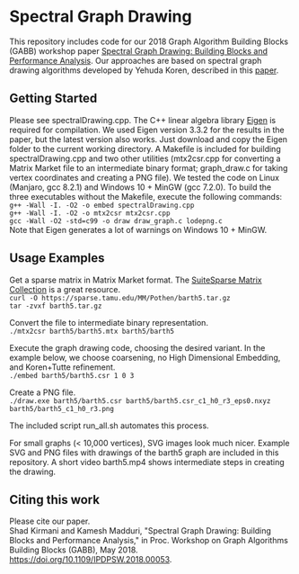 # Spectral Graph Drawing

This repository includes code for our 2018 Graph Algorithm Building Blocks (GABB) workshop paper [Spectral Graph Drawing: Building Blocks and Performance Analysis](https://doi.org/10.1109/IPDPSW.2018.00053). Our approaches are based on spectral graph drawing algorithms developed by Yehuda Koren, described in this [paper](https://doi.org/10.1016/j.camwa.2004.08.015). 

## Getting Started

Please see spectralDrawing.cpp. The C++ linear algebra library [Eigen](http://eigen.tuxfamily.org/index.php?title=Main_Page) is required for compilation. We used Eigen version 3.3.2 for the results in the paper, but the latest version also works. Just download and copy the Eigen folder to the current working directory. A Makefile is included for building spectralDrawing.cpp and two other utilities (mtx2csr.cpp for converting a Matrix Market file to an intermediate binary format; graph_draw.c for taking vertex coordinates and creating a PNG file). We tested the code on Linux (Manjaro, gcc 8.2.1) and Windows 10 + MinGW (gcc 7.2.0). To build the three executables without the Makefile, execute the following commands:  
`g++ -Wall -I. -O2 -o embed spectralDrawing.cpp`  
`g++ -Wall -I. -O2 -o mtx2csr mtx2csr.cpp`  
`gcc -Wall -O2 -std=c99 -o draw draw_graph.c lodepng.c`  
Note that Eigen generates a lot of warnings on Windows 10 + MinGW.

## Usage Examples

Get a sparse matrix in Matrix Market format. The [SuiteSparse Matrix Collection](https://sparse.tamu.edu/) is a great resource.  
`curl -O https://sparse.tamu.edu/MM/Pothen/barth5.tar.gz`  
`tar -zvxf barth5.tar.gz`  

Convert the file to intermediate binary representation.  
`./mtx2csr barth5/barth5.mtx barth5/barth5`  

Execute the graph drawing code, choosing the desired variant. In the example below, we choose coarsening, no High Dimensional Embedding, and Koren+Tutte refinement.  
`./embed barth5/barth5.csr 1 0 3`  

Create a PNG file.  
`./draw.exe barth5/barth5.csr barth5/barth5.csr_c1_h0_r3_eps0.nxyz barth5/barth5_c1_h0_r3.png`  

The included script run_all.sh automates this process.  

For small graphs (< 10,000 vertices), SVG images look much nicer. Example SVG and PNG files with drawings of the barth5 graph are included in this repository. A short video barth5.mp4 shows intermediate steps in creating the drawing.

## Citing this work

Please cite our paper.  
Shad Kirmani and Kamesh Madduri, "Spectral Graph Drawing: Building Blocks and Performance Analysis," in Proc. Workshop on Graph Algorithms Building Blocks (GABB), May 2018. https://doi.org/10.1109/IPDPSW.2018.00053.
